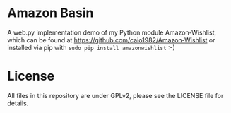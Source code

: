 Amazon Basin
============

A web.py implementation demo of my Python module Amazon-Wishlist, which can be found at https://github.com/caio1982/Amazon-Wishlist or installed via pip with `sudo pip install amazonwishlist` :-)

License
=======

All files in this repository are under GPLv2, please see the LICENSE file for details.
